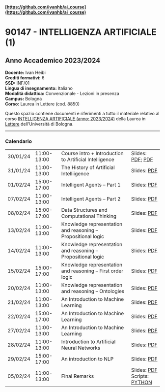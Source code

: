 #### [https://github.com/ivanhb/ai_course](https://github.com/ivanhb/ai_course)
# 90147 - INTELLIGENZA ARTIFICIALE (1)
## Anno Accademico 2023/2024  

**Docente:** Ivan Heibi  
**Crediti formativi:** 6  
**SSD:** INF/01  
**Lingua di insegnamento:** Italiano  
**Modalità didattica:** Convenzionale - Lezioni in presenza  
**Campus:** Bologna  
**Corso:** Laurea in Lettere (cod. 8850)  

Questo spazio contiene documenti e riferimenti a tutto il materiale relativo al corso [INTELLIGENZA ARTIFICIALE (anno: 2023/2024)](https://www.unibo.it/it/studiare/dottorati-master-specializzazioni-e-altra-formazione/insegnamenti/insegnamento/2023/443742) della Laurea in [Lettere](https://corsi.unibo.it/laurea/lettere) dell'Università di Bologna.

---

### Calendario

<table>
  <tr>
	<td>30/01/24</td>
	<td>11:00-13:00</td>
	<td>Course intro + Introduction to Artificial Intelligence</td>
	<td>Slides: <a href="https://ivanhb.it/ai_course/slides/01_intro.pdf">PDF</a>; <a href="https://ivanhb.it/ai_course/slides/02_introduction_to_ai.pdf">PDF</a></td>
  </tr>
  <tr>
	<td>31/01/24</td>
	<td>11:00-13:00</td>
	<td>The History of Artificial Intelliigence</td>
	<td>Slides: <a href="https://ivanhb.it/ai_course/slides/03_history_of_ai.pdf">PDF</a></td>
  </tr>
  <tr>
	<td>01/02/24</td>
	<td>15:00-17:00</td>
	<td>Intelligent Agents – Part 1</td>
	<td>Slides: <a href="https://ivanhb.it/ai_course/slides/04_intelligent_agents.pdf">PDF</a></td>
  </tr>
  <tr>
	<td>07/02/24</td>
	<td>11:00-13:00</td>
	<td>Intelligent Agents – Part 2</td>
	<td>Slides: <a href="https://ivanhb.it/ai_course/slides/05_intelligent_agents.pdf">PDF</a></td>
  </tr>
  <tr>
	<td>08/02/24</td>
	<td>15:00-17:00</td>
	<td>Data Structures and Computational Thinking</td>
	<td>Slides: <a href="https://ivanhb.it/ai_course/slides/06_data_structures.pdf">PDF</a></td>
  </tr>
  <tr>
	<td>13/02/24</td>
	<td>11:00-13:00</td>
	<td>Knowledge representation and reasoning – Propositional logic</td>
	<td>Slides: <a href="https://ivanhb.it/ai_course/slides/07_knowledge_representation.pdf">PDF</a></td>
  </tr>
  <tr>
	<td>14/02/24</td>
	<td>11:00-13:00</td>
	<td>Knowledge representation and reasoning – Propositional logic</td>
	<td>Slides: <a href="https://ivanhb.it/ai_course/slides/07_knowledge_representation.pdf">PDF</a></td>
  </tr>
  <tr>
	<td>15/02/24</td>
	<td>15:00-17:00</td>
	<td>Knowledge representation and reasoning – First order logic</td>
	<td>Slides: <a href="https://ivanhb.it/ai_course/slides/08_knowledge_representation_FOL.pdf">PDF</a></td>
  </tr>
  <tr>
	<td>20/02/24</td>
	<td>11:00-13:00</td>
	<td>Knowledge representation and reasoning – Ontologies</td>
	<td>Slides: <a href="https://ivanhb.it/ai_course/slides/09_knowledge_representation_desc_logics.pdf">PDF</a></td>
  </tr>
  <tr>
	<td>21/02/24</td>
	<td>11:00-13:00</td>
	<td>An Introduction to Machine Learning</td>
	<td>Slides: <a href="https://ivanhb.it/ai_course/slides/10_machine_learning.pdf">PDF</a></td>
  </tr>
  <tr>
	<td>22/02/24</td>
	<td>15:00-17:00</td>
	<td>An Introduction to Machine Learning</td>
	<td>Slides: <a href="https://ivanhb.it/ai_course/slides/10_machine_learning.pdf">PDF</a></td>
  </tr>
  <tr>
	<td>27/02/24</td>
	<td>11:00-13:00</td>
	<td>An Introduction to Machine Learning</td>
	<td>Slides: <a href="https://ivanhb.it/ai_course/slides/10_machine_learning.pdf">PDF</a></td>
  </tr>
  <tr>
	<td>28/02/24</td>
	<td>11:00-13:00</td>
	<td>Introduction to Artificial Neural Networks</td>
	<td>Slides: <a href="https://ivanhb.it/ai_course/slides/11_neural_networks.pdf">PDF</a></td>
  </tr>
  <tr>
	<td>29/02/24</td>
	<td>15:00-17:00</td>
	<td>An introduction to NLP</td>
	<td>Slides: <a href="https://ivanhb.it/ai_course/slides/12_nlp.pdf">PDF</a></td>
  </tr>
  <tr>
	<td>05/02/24</td>
	<td>11:00-13:00</td>
	<td>Final Remarks</td>
	<td>Slides: <a href="https://ivanhb.it/ai_course/slides/13_conclusions.pdf">PDF</a> <br>Scripts: <a href="https://ivanhb.it/ai_course/scripts/nlp.py">PYTHON</a></td>
  </tr>
</table>
